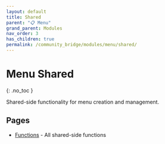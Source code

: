 ```yaml
---
layout: default
title: Shared
parent: "📋 Menu"
grand_parent: Modules
nav_order: 3
has_children: true
permalink: /community_bridge/modules/menu/shared/
---
```


# Menu Shared
{: .no_toc }

Shared-side functionality for menu creation and management.

## Pages

- [Functions](/community_bridge/modules/menu/shared/functions/) - All shared-side functions